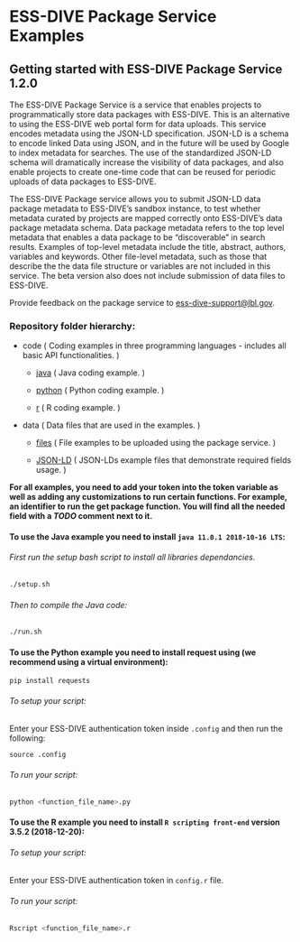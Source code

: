# ESS-DIVE Package Service Examples
## Getting started with ESS-DIVE Package Service 1.2.0
The ESS-DIVE Package Service is a service that enables projects to programmatically store data packages with ESS-DIVE. This is an alternative to using the ESS-DIVE web portal form for data uploads. This service encodes metadata using the JSON-LD specification. JSON-LD is a schema to encode linked Data using JSON, and in the future will be used by Google to index metadata for searches. The use of the standardized JSON-LD schema will dramatically increase the visibility of data packages, and also enable projects to create one-time code that can be reused for periodic uploads of data packages to ESS-DIVE.

The ESS-DIVE Package service allows you to submit JSON-LD data package metadata to ESS-DIVE’s sandbox instance, to test whether metadata curated by projects are mapped correctly onto ESS-DIVE’s data package metadata schema.  Data package metadata refers to the top level metadata that enables a data package to be “discoverable” in search results.  Examples of top-level metadata include the title, abstract, authors, variables and keywords. Other file-level metadata, such as those that describe the the data file structure or variables  are not included in this service.  The beta version also does not include submission of data files to ESS-DIVE.

Provide feedback on the package service to ess-dive-support@lbl.gov. 

### Repository folder hierarchy: 

- code                ( Coding examples in three programming languages - includes all basic API functionalities. )

    - [java](https://github.com/ess-dive/essdive-package-service-examples/tree/master/code/java)         ( Java coding example. )

    - [python](https://github.com/ess-dive/essdive-package-service-examples/tree/master/code/python)               ( Python coding example. )

    - [r](https://github.com/ess-dive/essdive-package-service-examples/tree/master/code/r)                     ( R coding example. )

- data               ( Data files that are used in the examples. )

    - [files](https://github.com/ess-dive/essdive-package-service-examples/tree/master/data/files)                     ( File examples to be uploaded using the package service. )

    - [JSON-LD](https://github.com/ess-dive/essdive-package-service-examples/tree/master/data/JSON-LD)             ( JSON-LDs example files that demonstrate required fields usage. )

 **For all examples, you need to add your token into the token variable as well as adding any customizations to run certain functions.  For example, an identifier to run the get package function. You will find all the needed field with a *TODO* comment next to it.**

#### To use the Java example you need to install `java 11.0.1 2018-10-16 LTS`:
  
 ###### First run the setup bash script to install all libraries dependancies.
  
  ```bash
  ./setup.sh
  ```
  
  ###### Then to compile the Java code:
  
  ```bash
  ./run.sh
  ```
  
#### To use the Python example you need to install request using (we recommend using a virtual environment): 

  ```
  pip install requests
  ```
  
 ###### To setup your script: 
  
  Enter your ESS-DIVE authentication token inside `.config` and then run the following:
    
  ```
  source .config
  ```
 ###### To run your script: 

  ```bash
  python <function_file_name>.py
  ```
  
#### To use the R example you need to install `R scripting front-end` version 3.5.2 (2018-12-20):
###### To setup your script: 
  Enter your ESS-DIVE authentication token in `config.r` file.
  
###### To run your script: 

  ```bash
  Rscript <function_file_name>.r
  ```
